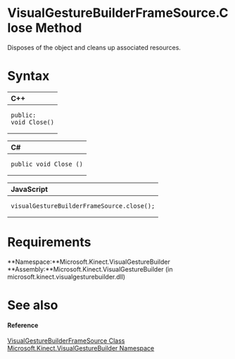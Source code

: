 VisualGestureBuilderFrameSource.Close Method  
============================================  

Disposes of the object and cleans up associated resources. <span id="syntaxSection"></span>

Syntax  
======  

<table>
<colgroup>
<col width="100%" />
</colgroup>
<thead>
<tr class="header">
<th align="left">C++</th>
</tr>
</thead>
<tbody>
<tr class="odd">
<td align="left"><pre><code>public:  
void Close()</code></pre></td>
</tr>
</tbody>
</table>

<table>
<colgroup>
<col width="100%" />
</colgroup>
<thead>
<tr class="header">
<th align="left">C#</th>
</tr>
</thead>
<tbody>
<tr class="odd">
<td align="left"><pre><code>public void Close ()</code></pre></td>
</tr>
</tbody>
</table>

<table>
<colgroup>
<col width="100%" />
</colgroup>
<thead>
<tr class="header">
<th align="left">JavaScript</th>
</tr>
</thead>
<tbody>
<tr class="odd">
<td align="left"><pre><code>visualGestureBuilderFrameSource.close();</code></pre></td>
</tr>
</tbody>
</table>

<span id="requirements"></span>

Requirements  
============  

**Namespace:**Microsoft.Kinect.VisualGestureBuilder  
**Assembly:**Microsoft.Kinect.VisualGestureBuilder (in microsoft.kinect.visualgesturebuilder.dll)  

<span id="ID4EV"></span>

See also  
========  

<span id="ID4EX"></span>
#### Reference  

[VisualGestureBuilderFrameSource Class](../../VisualGestureBuilderFram.md)  
 [Microsoft.Kinect.VisualGestureBuilder Namespace](../../../Kinect.VisualGestureBuil.md)  



<!--Please do not edit the data in the comment block below.-->
<!--
TOCTitle : Close Method
RLTitle : VisualGestureBuilderFrameSource.Close Method
KeywordK : Close method
KeywordK : VisualGestureBuilderFrameSource.Close method
KeywordF : Microsoft.Kinect.VisualGestureBuilder.VisualGestureBuilderFrameSource.Close
KeywordF : VisualGestureBuilderFrameSource.Close
KeywordF : Close
KeywordF : Microsoft.Kinect.VisualGestureBuilder.VisualGestureBuilderFrameSource.Close
KeywordA : M:Microsoft.Kinect.VisualGestureBuilder.VisualGestureBuilderFrameSource.Close
AssetID : M:Microsoft.Kinect.VisualGestureBuilder.VisualGestureBuilderFrameSource.Close
Locale : en-us
CommunityContent : 1
APIType : Managed
APILocation : microsoft.kinect.visualgesturebuilder.dll
APIName : Microsoft.Kinect.VisualGestureBuilder.VisualGestureBuilderFrameSource.Close
TargetOS : Windows
TopicType : kbSyntax
DevLang : VB
DevLang : CSharp
DevLang : JavaScript
DevLang : C++
DocSet : K4Wv2
ProjType : K4Wv2Proj
Technology : Kinect for Windows
Product : Kinect for Windows SDK v2
productversion : 20
-->
